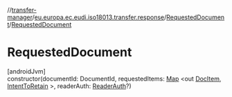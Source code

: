 //[transfer-manager](../../../index.md)/[eu.europa.ec.eudi.iso18013.transfer.response](../index.md)/[RequestedDocument](index.md)/[RequestedDocument](-requested-document.md)

# RequestedDocument

[androidJvm]\
constructor(documentId: DocumentId,
requestedItems: [Map](https://kotlinlang.org/api/latest/jvm/stdlib/kotlin.collections/-map/index.html)
&lt;out [DocItem](../-doc-item/index.md), [IntentToRetain](../../eu.europa.ec.eudi.iso18013.transfer/-intent-to-retain/index.md)
&gt;, readerAuth: [ReaderAuth](../-reader-auth/index.md)?)
